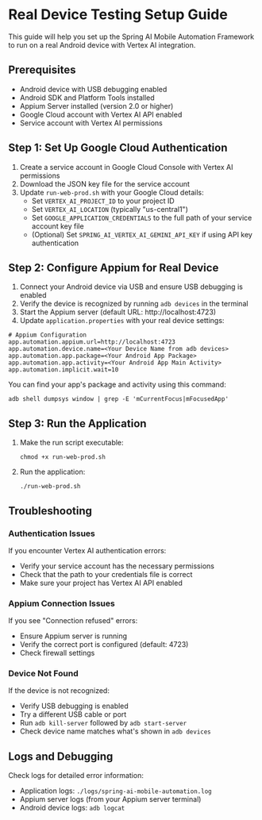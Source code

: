 # Real Device Testing Setup Guide

This guide will help you set up the Spring AI Mobile Automation Framework to run on a real Android device with Vertex AI integration.

## Prerequisites

- Android device with USB debugging enabled
- Android SDK and Platform Tools installed
- Appium Server installed (version 2.0 or higher)
- Google Cloud account with Vertex AI API enabled
- Service account with Vertex AI permissions

## Step 1: Set Up Google Cloud Authentication

1. Create a service account in Google Cloud Console with Vertex AI permissions
2. Download the JSON key file for the service account
3. Update `run-web-prod.sh` with your Google Cloud details:
   - Set `VERTEX_AI_PROJECT_ID` to your project ID
   - Set `VERTEX_AI_LOCATION` (typically "us-central1")
   - Set `GOOGLE_APPLICATION_CREDENTIALS` to the full path of your service account key file
   - (Optional) Set `SPRING_AI_VERTEX_AI_GEMINI_API_KEY` if using API key authentication

## Step 2: Configure Appium for Real Device

1. Connect your Android device via USB and ensure USB debugging is enabled
2. Verify the device is recognized by running `adb devices` in the terminal
3. Start the Appium server (default URL: http://localhost:4723)
4. Update `application.properties` with your real device settings:

```properties
# Appium Configuration
app.automation.appium.url=http://localhost:4723
app.automation.device.name=<Your Device Name from adb devices>
app.automation.app.package=<Your Android App Package>
app.automation.app.activity=<Your Android App Main Activity>
app.automation.implicit.wait=10
```

You can find your app's package and activity using this command:
```
adb shell dumpsys window | grep -E 'mCurrentFocus|mFocusedApp'
```

## Step 3: Run the Application

1. Make the run script executable:
   ```
   chmod +x run-web-prod.sh
   ```

2. Run the application:
   ```
   ./run-web-prod.sh
   ```

## Troubleshooting

### Authentication Issues

If you encounter Vertex AI authentication errors:
- Verify your service account has the necessary permissions
- Check that the path to your credentials file is correct
- Make sure your project has Vertex AI API enabled

### Appium Connection Issues

If you see "Connection refused" errors:
- Ensure Appium server is running
- Verify the correct port is configured (default: 4723)
- Check firewall settings

### Device Not Found

If the device is not recognized:
- Verify USB debugging is enabled
- Try a different USB cable or port
- Run `adb kill-server` followed by `adb start-server`
- Check device name matches what's shown in `adb devices`

## Logs and Debugging

Check logs for detailed error information:
- Application logs: `./logs/spring-ai-mobile-automation.log`
- Appium server logs (from your Appium server terminal)
- Android device logs: `adb logcat` 